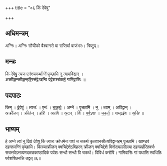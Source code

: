 +++
title = "०६ किं देवेषु"

+++
## अधिमन्त्रम्
अग्निः। अग्निः सौचीको वैश्वानरो वा सप्तिर्वा वाजंभरः। त्रिष्टुप्।

## मन्त्रः
किं दे॒वेषु॒ त्यज॒ एन॑श्चक॒र्थाग्ने॑ पृ॒च्छामि॒ नु त्वामवि॑द्वान् ।  
अक्री॑ळ॒न्क्रीळ॒न्हरि॒रत्त॑वे॒ऽदन्वि प॑र्व॒शश्च॑कर्त॒ गामि॑वा॒सिः ॥

## पदपाठः
किम् । दे॒वेषु॑ । त्यजः॑ । एनः॑ । च॒क॒र्थ॒ । अग्ने॑ । पृ॒च्छामि॑ । नु । त्वाम् । अवि॑द्वान् ।  
अक्री॑ळन् । क्रीळ॑न् । हरिः॑ । अत्त॑वे । अ॒दन् । वि । प॒र्व॒ऽशः । च॒क॒र्त॒ । गाम्ऽइ॑व । अ॒सिः ॥

## भाष्यम्
हे अग्ने त्वां नु क्षिप्रं देवेषु किं त्यजः क्रोधमेनः पापं च चकर्थ कृतवानसीत्यविद्वानहम् पृच्छामि। खाण्डवं दहन्तमग्निं पृच्छामि। किञ्चाक्रीळन् क्वचिद्देशेऽविहरन् क्रीळन् क्वचिद्देशे विनोदयल्लीलया दहन्ळर्हरितवर्णः सन्नत्तवेऽत्तव्यमदन्नन्नकाष्ठादिकं पर्वशः सन्धौ सन्धौ वि चकर्थ। विविधं करोषि। गामिवासिः गां यथासि स्वधितिः पर्वशश्छिनत्ति तद्वत्॥६॥